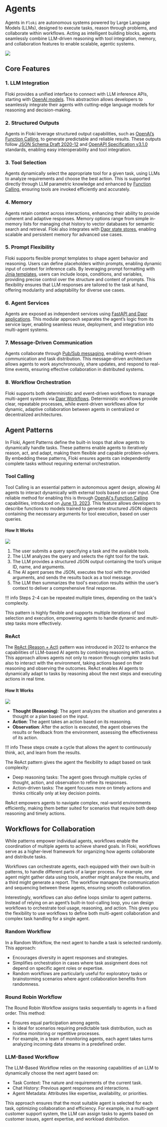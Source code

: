 # Agents

Agents in `Floki` are autonomous systems powered by Large Language Models (LLMs), designed to execute tasks, reason through problems, and collaborate within workflows. Acting as intelligent building blocks, agents seamlessly combine LLM-driven reasoning with tool integration, memory, and collaboration features to enable scalable, agentic systems.

![](../../img/concepts-agents.png)

## Core Features

### 1. LLM Integration

Floki provides a unified interface to connect with LLM inference APIs, starting with [OpenAI models](https://platform.openai.com/docs/models). This abstraction allows developers to seamlessly integrate their agents with cutting-edge language models for reasoning and decision-making.

### 2. Structured Outputs

Agents in Floki leverage structured output capabilities, such as [OpenAI’s Function Calling](https://platform.openai.com/docs/guides/function-calling), to generate predictable and reliable results. These outputs follow [JSON Schema Draft 2020-12](https://json-schema.org/draft/2020-12/release-notes.html) and [OpenAPI Specification v3.1.0](https://github.com/OAI/OpenAPI-Specification) standards, enabling easy interoperability and tool integration.

### 3. Tool Selection

Agents dynamically select the appropriate tool for a given task, using LLMs to analyze requirements and choose the best action. This is supported directly through LLM parametric knowledge and enhanced by [Function Calling](https://platform.openai.com/docs/guides/function-calling), ensuring tools are invoked efficiently and accurately.

### 4. Memory

Agents retain context across interactions, enhancing their ability to provide coherent and adaptive responses. Memory options range from simple in-memory lists for managing chat history to vector databases for semantic search and retrieval. Floki also integrates with [Dapr state stores](https://docs.dapr.io/developing-applications/building-blocks/state-management/howto-get-save-state/), enabling scalable and persistent memory for advanced use cases.

### 5. Prompt Flexibility

Floki supports flexible prompt templates to shape agent behavior and reasoning. Users can define placeholders within prompts, enabling dynamic input of context for inference calls. By leveraging prompt formatting with [Jinja templates](https://jinja.palletsprojects.com/en/stable/templates/), users can include loops, conditions, and variables, providing precise control over the structure and content of prompts. This flexibility ensures that LLM responses are tailored to the task at hand, offering modularity and adaptability for diverse use cases.

### 6. Agent Services

Agents are exposed as independent services using [FastAPI and Dapr applications](https://docs.dapr.io/developing-applications/sdks/python/python-sdk-extensions/python-fastapi/). This modular approach separates the agent’s logic from its service layer, enabling seamless reuse, deployment, and integration into multi-agent systems.

### 7. Message-Driven Communication

Agents collaborate through [Pub/Sub messaging](https://docs.dapr.io/developing-applications/building-blocks/pubsub/pubsub-overview/), enabling event-driven communication and task distribution. This message-driven architecture allows agents to work asynchronously, share updates, and respond to real-time events, ensuring effective collaboration in distributed systems.

### 8. Workflow Orchestration

Floki supports both deterministic and event-driven workflows to manage multi-agent systems via [Dapr Workflows](https://docs.dapr.io/developing-applications/building-blocks/workflow/workflow-overview/). Deterministic workflows provide clear, repeatable processes, while event-driven workflows allow for dynamic, adaptive collaboration between agents in centralized or decentralized architectures.

## Agent Patterns

In Floki, Agent Patterns define the built-in loops that allow agents to dynamically handle tasks. These patterns enable agents to iteratively reason, act, and adapt, making them flexible and capable problem-solvers. By embedding these patterns, Floki ensures agents can independently complete tasks without requiring external orchestration.

### Tool Calling

Tool Calling is an essential pattern in autonomous agent design, allowing AI agents to interact dynamically with external tools based on user input. One reliable method for enabling this is through [OpenAI's Function Calling](https://platform.openai.com/docs/guides/function-calling?ref=blog.openthreatresearch.com) capabilities, introduced on [June 13, 2023](https://openai.com/index/function-calling-and-other-api-updates/?ref=blog.openthreatresearch.com). This feature allows developers to describe functions to models trained to generate structured JSON objects containing the necessary arguments for tool execution, based on user queries.

#### How It Works

![](../../img/concepts_agents_toolcall_flow.png)

1. The user submits a query specifying a task and the available tools.
2. The LLM analyzes the query and selects the right tool for the task.
3. The LLM provides a structured JSON output containing the tool’s unique ID, name, and arguments.
4. The AI agent parses the JSON, executes the tool with the provided arguments, and sends the results back as a tool message.
5. The LLM then summarizes the tool's execution results within the user’s context to deliver a comprehensive final response.

!!! info
    Steps 2-4 can be repeated multiple times, depending on the task's complexity.

This pattern is highly flexible and supports multiple iterations of tool selection and execution, empowering agents to handle dynamic and multi-step tasks more effectively.

### ReAct

The [ReAct (Reason + Act)](https://arxiv.org/pdf/2210.03629.pdf) pattern was introduced in 2022 to enhance the capabilities of LLM-based AI agents by combining reasoning with action. This approach allows agents not only to reason through complex tasks but also to interact with the environment, taking actions based on their reasoning and observing the outcomes. ReAct enables AI agents to dynamically adapt to tasks by reasoning about the next steps and executing actions in real time.

#### How It Works

![](../../img/concepts_agents_react_flow.png)

* **Thought (Reasoning)**: The agent analyzes the situation and generates a thought or a plan based on the input.
* **Action**: The agent takes an action based on its reasoning.
* **Observation**: After the action is executed, the agent observes the results or feedback from the environment, assessing the effectiveness of its action.

!!! info
    These steps create a cycle that allows the agent to continuously think, act, and learn from the results.

The ReAct pattern gives the agent the flexibility to adapt based on task complexity:

* Deep reasoning tasks: The agent goes through multiple cycles of thought, action, and observation to refine its responses.
* Action-driven tasks: The agent focuses more on timely actions and thinks critically only at key decision points.

ReAct empowers agents to navigate complex, real-world environments efficiently, making them better suited for scenarios that require both deep reasoning and timely actions.

## Workflows for Collaboration

While patterns empower individual agents, workflows enable the coordination of multiple agents to achieve shared goals. In Floki, workflows serve as a higher-level framework for organizing how agents collaborate and distribute tasks.

Workflows can orchestrate agents, each equipped with their own built-in patterns, to handle different parts of a larger process. For example, one agent might gather data using tools, another might analyze the results, and a third might generate a report. The workflow manages the communication and sequencing between these agents, ensuring smooth collaboration.

Interestingly, workflows can also define loops similar to agent patterns. Instead of relying on an agent’s built-in tool-calling loop, you can design workflows to orchestrate tool usage, reasoning, and action. This gives you the flexibility to use workflows to define both multi-agent collaboration and complex task handling for a single agent.

### Random Workflow

In a Random Workflow, the next agent to handle a task is selected randomly. This approach:

* Encourages diversity in agent responses and strategies.
* Simplifies orchestration in cases where task assignment does not depend on specific agent roles or expertise.
* Random workflows are particularly useful for exploratory tasks or brainstorming scenarios where agent collaboration benefits from randomness.

### Round Robin Workflow

The Round Robin Workflow assigns tasks sequentially to agents in a fixed order. This method:

* Ensures equal participation among agents.
* Is ideal for scenarios requiring predictable task distribution, such as routine monitoring or repetitive processes.
* For example, in a team of monitoring agents, each agent takes turns analyzing incoming data streams in a predefined order.

### LLM-Based Workflow

The LLM-Based Workflow relies on the reasoning capabilities of an LLM to dynamically choose the next agent based on:

* Task Context: The nature and requirements of the current task.
* Chat History: Previous agent responses and interactions.
* Agent Metadata: Attributes like expertise, availability, or priorities.

This approach ensures that the most suitable agent is selected for each task, optimizing collaboration and efficiency. For example, in a multi-agent customer support system, the LLM can assign tasks to agents based on customer issues, agent expertise, and workload distribution.